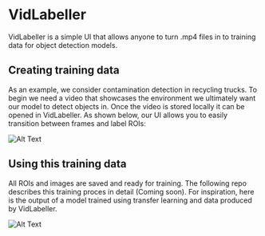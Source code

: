 # VidLabeller

VidLabeller is a simple UI that allows anyone to turn .mp4 files in to training data for object detection models.

## Creating training data

As an example, we consider contamination detection in recycling trucks. To begin we need a video that showcases the environment we ultimately want our model to detect objects in. Once the video is stored locally it can be opened in VidLabeller. As shown below, our UI allows you to easily transition between frames and label ROIs:

![Alt Text](./documentation/assets/use-case.gif)

## Using this training data

All ROIs and images are saved and ready for training. The following repo describes this training proces in detail (Coming soon). For inspiration, here is the output of a model trained using transfer learning and data produced by VidLabeller.

![Alt Text](./documentation/assets/model-in-action.gif)
